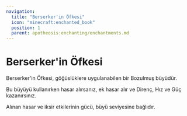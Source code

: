 ```yaml
---
navigation:
  title: "Berserker'in Öfkesi"
  icon: "minecraft:enchanted_book"
  position: 1
  parent: apotheosis:enchanting/enchantments.md
---
```


# Berserker'in Öfkesi

<Color id="dark_red">Berserker'in Öfkesi</Color>, göğüslüklere uygulanabilen bir Bozulmuş büyüdür.

Bu büyüyü kullanırken hasar alırsanız, ek hasar alır ve Direnç, Hız ve Güç kazanırsınız.

Alınan hasar ve iksir etkilerinin gücü, büyü seviyesine bağlıdır.

